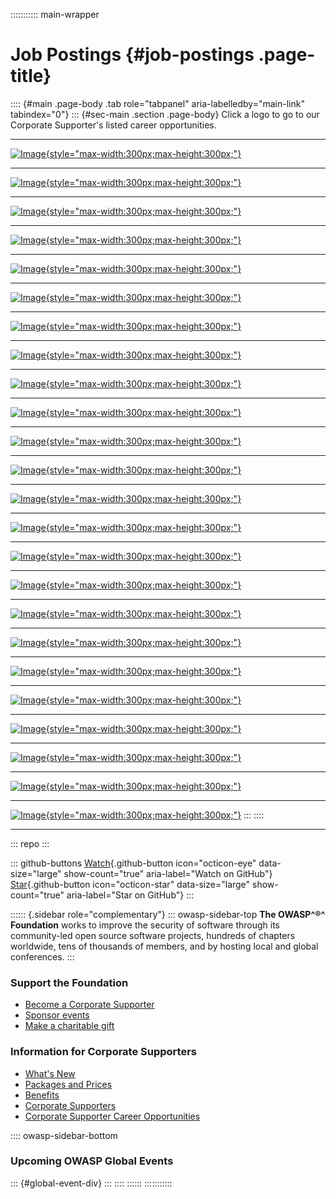 ::::::::::: main-wrapper
# Job Postings {#job-postings .page-title}

:::: {#main .page-body .tab role="tabpanel" aria-labelledby="main-link" tabindex="0"}
::: {#sec-main .section .page-body}
Click a logo to go to our Corporate Supporter's listed career
opportunities.

------------------------------------------------------------------------

[![Image](../assets/images/corp-member-logo/Adobe.png){style="max-width:300px;max-height:300px;"}](https://www.adobe.com/careers.html)

------------------------------------------------------------------------

[![Image](../assets/images/corp-member-logo/AppDome.png){style="max-width:300px;max-height:300px;"}](https://www.appdome.com/about/work-at-appdome/)

------------------------------------------------------------------------

[![Image](../assets/images/corp-member-logo/Arnica.png){style="max-width:300px;max-height:300px;"}](https://www.arnica.io/company/careers)

------------------------------------------------------------------------

[![Image](../assets/images/corp-member-logo/atlassian-logo-gradient-horizontal-blue%402x.png){style="max-width:300px;max-height:300px;"}](https://www.atlassian.com/company/careers)

------------------------------------------------------------------------

[![Image](../assets/images/corp-member-logo/Automattic.png){style="max-width:300px;max-height:300px;"}](https://automattic.com/work-with-us/)

------------------------------------------------------------------------

[![Image](../assets/images/corp-member-logo/BDO.png){style="max-width:300px;max-height:300px;"}](https://www.bdo.global/en-gb/contact-us)

------------------------------------------------------------------------

[![Image](../assets/images/corp-member-logo/Backslash-logo.png){style="max-width:300px;max-height:300px;"}](https://www.backslash.security/careers)

------------------------------------------------------------------------

[![Image](../assets/images/corp-member-logo/bionic_logo_1.png){style="max-width:300px;max-height:300px;"}](https://www.crowdstrike.com/careers/)

------------------------------------------------------------------------

[![Image](../assets/images/corp-member-logo/blended_logoowasp.png){style="max-width:300px;max-height:300px;"}](https://www.blend-ed.com/career)

------------------------------------------------------------------------

[![Image](../assets/images/corp-member-logo/Bloomberg.png){style="max-width:300px;max-height:300px;"}](https://www.bloomberg.com/company/careers/working-here/)

------------------------------------------------------------------------

[![Image](../assets/images/corp-member-logo/Checkmarxn-NewLogo2024.jpg){style="max-width:300px;max-height:300px;"}](https://checkmarx.com/company/careers/)

------------------------------------------------------------------------

[![Image](../assets/images/corp-member-logo/Equixly.png){style="max-width:300px;max-height:300px;"}](https://www.linkedin.com/company/equixly/jobs)

------------------------------------------------------------------------

[![Image](../assets/images/corp-member-logo/FujitsuLimited.png){style="max-width:300px;max-height:300px;"}](https://www.fujitsu.com/global/about/careers/)

------------------------------------------------------------------------

[![Image](../assets/images/corp-member-logo/GuardSquare.png){style="max-width:300px;max-height:300px;"}](https://www.guardsquare.com/careers)

------------------------------------------------------------------------

[![Image](../assets/images/corp-member-logo/invicti_logo_300x90_black.png){style="max-width:300px;max-height:300px;"}](https://www.invicti.com/careers/)

------------------------------------------------------------------------

[![Image](../assets/images/corp-member-logo/fortify__logo__normal2x_1.png){style="max-width:300px;max-height:300px;"}](https://careers.opentext.com/)

------------------------------------------------------------------------

[![Image](../assets/images/corp-member-logo/promon_logo_dark.png){style="max-width:300px;max-height:300px;"}](https://careers.promon.co/)

------------------------------------------------------------------------

[![Image](../assets/images/corp-member-logo/Root.png){style="max-width:300px;max-height:300px;"}](https://www.root.io/careers/)

------------------------------------------------------------------------

[![Image](../assets/images/corp-member-logo/sq1_logo_dark_version.png){style="max-width:300px;max-height:300px;"}](https://www.secqureone.com/careers)

------------------------------------------------------------------------

[![Image](../assets/images/corp-member-logo/salesforce.png){style="max-width:300px;max-height:300px;"}](https://www.salesforce.com/)

------------------------------------------------------------------------

[![Image](../assets/images/corp-member-logo/Scitum.png){style="max-width:300px;max-height:300px;"}](https://www.scitum.com.mx/)

------------------------------------------------------------------------

[![Image](../assets/images/corp-member-logo/SecureFlag.png){style="max-width:300px;max-height:300px;"}](https://www.secureflag.com/contact)

------------------------------------------------------------------------

[![Image](../assets/images/corp-member-logo/tenable_logo.png){style="max-width:300px;max-height:300px;"}](https://careers.tenable.com/)

------------------------------------------------------------------------

[![Image](../assets/images/corp-member-logo/Zimperiumlogo_300x90px.jpg){style="max-width:300px;max-height:300px;"}](https://www.zimperium.com/careers/)
:::
::::

------------------------------------------------------------------------

::: repo
:::

::: github-buttons
[Watch](https://github.com/owasp/owasp.github.io/subscription){.github-button
icon="octicon-eye" data-size="large" show-count="true"
aria-label="Watch on GitHub"}
[Star](https://github.com/owasp/owasp.github.io){.github-button
icon="octicon-star" data-size="large" show-count="true"
aria-label="Star on GitHub"}
:::

:::::: {.sidebar role="complementary"}
::: owasp-sidebar-top
**The OWASP^®^ Foundation** works to improve the security of software
through its community-led open source software projects, hundreds of
chapters worldwide, tens of thousands of members, and by hosting local
and global conferences.
:::

### Support the Foundation

- [Become a Corporate
  Supporter](../cdn-cgi/l/email-protection.html#680b071a18071a091c0d461a0d04091c0107061b28071f091b18460b0705)
- [Sponsor
  events](../cdn-cgi/l/email-protection.html#a2c7d4c7ccd6d1e2cdd5c3d1d28cc1cdcf)
- [Make a charitable gift](../donate/index.html)

### Information for Corporate Supporters

- [What's New](whatsnew.html)
- [Packages and Prices](packages.html)
- [Benefits](benefits.html)
- [Corporate Supporters](list.html)
- [Corporate Supporter Career Opportunities](jobs.html)

:::: owasp-sidebar-bottom
### Upcoming OWASP Global Events

::: {#global-event-div}
:::
::::
::::::
:::::::::::

